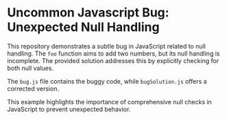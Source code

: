 # Uncommon Javascript Bug: Unexpected Null Handling

This repository demonstrates a subtle bug in JavaScript related to null handling. The `foo` function aims to add two numbers, but its null handling is incomplete.  The provided solution addresses this by explicitly checking for both null values.

The `bug.js` file contains the buggy code, while `bugSolution.js` offers a corrected version.

This example highlights the importance of comprehensive null checks in JavaScript to prevent unexpected behavior.
